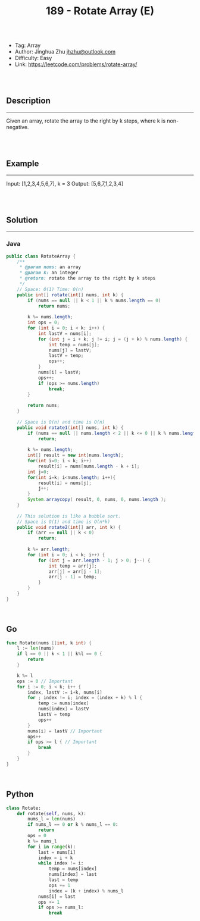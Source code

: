 # <center>189 - Rotate Array (E)</center> 



<br></br>

* Tag: Array
* Author: Jinghua Zhu <jhzhu@outlook.com>
* Difficulty: Easy
* Link: https://leetcode.com/problems/rotate-array/

<br></br>



## Description
----
Given an array, rotate the array to the right by k steps, where k is non-negative.

<br></br>



## Example
----
Input: [1,2,3,4,5,6,7], k = 3
Output: [5,6,7,1,2,3,4]

<br></br>



## Solution
----
### Java
```java
public class RotateArray {
	/**
     * @param nums: an array
     * @param k: an integer
     * @return: rotate the array to the right by k steps
     */
	// Space: O(1) Time: O(n)
    public int[] rotate(int[] nums, int k) {
        if (nums == null || k < 1 || k % nums.length == 0)
            return nums;
            
        k %= nums.length;
        int ops = 0;
        for (int i = 0; i < k; i++) {
            int lastV = nums[i];
            for (int j = i + k; j != i; j = (j + k) % nums.length) {
                int temp = nums[j];
                nums[j] = lastV;
                lastV = temp;
                ops++;
            }
            nums[i] = lastV;
            ops++;
            if (ops >= nums.length)
                break;
        }
        
        return nums;
    }
    
	// Space is O(n) and time is O(n)
    public void rotate1(int[] nums, int k) {
        if (nums == null || nums.length < 2 || k <= 0 || k % nums.length == 0)
            return;
            
        k %= nums.length;
    	int[] result = new int[nums.length];
    	for(int i=0; i < k; i++)
    		result[i] = nums[nums.length - k + i];
    	int j=0;
    	for(int i=k; i<nums.length; i++){
    		result[i] = nums[j];
    		j++;
    	}
    	System.arraycopy( result, 0, nums, 0, nums.length );
    }
    
    // This solution is like a bubble sort.
    // Space is O(1) and time is O(n*k)
    public void rotate2(int[] arr, int k) {
    	if (arr == null || k < 0)
    	    return;
    	
    	k %= arr.length;
    	for (int i = 0; i < k; i++) {
    		for (int j = arr.length - 1; j > 0; j--) {
    			int temp = arr[j];
    			arr[j] = arr[j - 1];
    			arr[j - 1] = temp;
    		}
    	}
    }
}
```

<br>


## Go
```go
func Rotate(nums []int, k int) {
	l := len(nums)
	if l == 0 || k < 1 || k%l == 0 {
		return
	}

	k %= l
	ops := 0 // Important
	for i := 0; i < k; i++ {
		index, lastV := i+k, nums[i]
		for ; index != i; index = (index + k) % l {
			temp := nums[index]
			nums[index] = lastV
			lastV = temp
			ops++
		}
		nums[i] = lastV // Important
		ops++
		if ops >= l { // Important
			break
		}
	}
}
```

<br>


## Python
```python
class Rotate:
    def rotate(self, nums, k):
        nums_l = len(nums)
        if nums_l == 0 or k % nums_l == 0:
            return
        ops = 0
        k %= nums_l
        for i in range(k):
            last = nums[i]
            index = i + k
            while index != i:
                temp = nums[index]
                nums[index] = last
                last = temp
                ops += 1
                index = (k + index) % nums_l
            nums[i] = last
            ops += 1
            if ops >= nums_l:
                break
```
